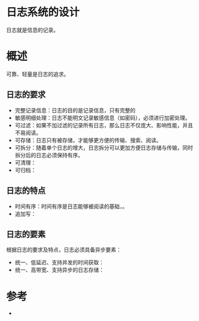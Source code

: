 日志系统的设计
==============
日志就是信息的记录。

# 概述
可靠、轻量是日志的追求。

## 日志的要求
 - 完整记录信息：日志的目的是记录信息，只有完整的
 - 敏感明细处理：日志不能明文记录敏感信息（如密码），必须进行加密处理。
 - 可过滤：如果不加过滤的记录所有日志，那么日志不仅庞大、影响性能，并且不易阅读。
 - 可存储：日志只有被存储，才能够更方便的传输、搜索、阅读。
 - 可拆分：随着单个日志的增大，日志拆分可以更加方便日志存储与传输，同时拆分后的日志必须保持有序。
 - 可清理：
 - 可归档：

## 日志的特点
 - 时间有序：时间有序是日志能够被阅读的基础，。
 - 追加写：

## 日志的要素
根据日志的要求及特点，日志必须具备异步要素：
 - 统一、低延迟、支持并发的时间获取：
 - 统一、高带宽、支持异步的日志存储：

# 参考
 * []()
